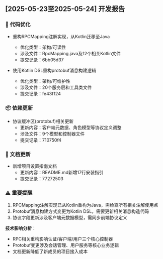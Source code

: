 ## [2025-05-23至2025-05-24] 开发报告

### 🔧 代码优化
- 重构RPCMapping注解实现，从Kotlin迁移至Java
  - 优化类型：架构/可读性
  - 涉及文件：RpcMapping.java及12个相关Kotlin文件
  - 提交记录：6bb05d37

- 使用Kotlin DSL重构protobuf消息构建逻辑
  - 优化类型：架构/可维护性
  - 涉及文件：20个服务层和工具类文件
  - 提交记录：fe43f124

### 📦 依赖更新
- 协议缓冲区(protobuf)相关更新
  - 更新内容：客户端元数据、角色模型等协议定义调整
  - 涉及文件：9个模型和控制器文件
  - 提交记录：710750f4

### 📝 文档更新
- 新增项目设置指南文档
  - 更新内容：README.md新增17行安装指引
  - 提交记录：77272503

### ⚠️ 重要提醒
1. RPCMapping注解实现已从Kotlin重构为Java，需检查所有相关注解使用点
2. Protobuf消息构建方式变更为Kotlin DSL，需要更新相关消息构造代码
3. 协议字段更新涉及客户端元数据模型，需同步前端协议定义

**技术影响分析**：
- RPC相关重构影响认证/客户端/用户三个核心控制器
- Protobuf变更涉及会话管理、用户服务等核心业务逻辑
- 文档更新降低了新成员的项目接入成本